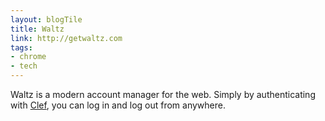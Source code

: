 ```yaml
---
layout: blogTile
title: Waltz
link: http://getwaltz.com
tags:
- chrome
- tech
---
```

Waltz is a modern account manager for the web.  Simply by authenticating with [Clef](http://getclef.com), you can log in and log out from anywhere.